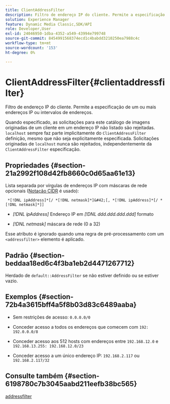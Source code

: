 ```yaml
---
title: ClientAddressFilter
description: Filtro de endereço IP do cliente. Permite a especificação de um ou mais endereços IP ou intervalos de endereços.
solution: Experience Manager
feature: Dynamic Media Classic,SDK/API
role: Developer,User
exl-id: 24046950-1dba-4352-a549-43994e799748
source-git-commit: 8454991568374ecd1c4babdd3210250ea7988c4c
workflow-type: tm+mt
source-wordcount: '153'
ht-degree: 0%

---
```


# ClientAddressFilter{#clientaddressfilter}

Filtro de endereço IP do cliente. Permite a especificação de um ou mais endereços IP ou intervalos de endereços.

Quando especificado, as solicitações para este catálogo de imagens originadas de um cliente em um endereço IP não listado são rejeitadas. `localhost` sempre faz parte implicitamente do `ClientAddressFilter` definição, mesmo que não seja explicitamente especificada. Solicitações originadas de `localhost` nunca são rejeitados, independentemente da `ClientAddressFilter` especificação.

## Propriedades {#section-21a2992f108d42fb8660c0d65aa61e13}

Lista separada por vírgulas de endereços IP com máscaras de rede opcionais ([Notação CIDR](https://en.wikipedia.org/wiki/Classless_Inter-Domain_Routing#CIDR_notation) é usado):

` *[!DNL ipAddress]*[/ *[!DNL netmask]*]&#42;[, *[!DNL ipAddress]*[/ *[!DNL netmask]*]]`

* *[!DNL ipAddress]* Endereço IP em *[!DNL ddd.ddd.ddd.ddd]* formato

* *[!DNL netmask]* máscara de rede (0 a 32)

Esse atributo é ignorado quando uma regra de pré-processamento com um `<addressfilter>` elemento é aplicado.

## Padrão {#section-beddaa18ed6c4f3ba1eb2d4471267712}

Herdado de `default::AddressFilter` se não estiver definido ou se estiver vazio.

## Exemplos {#section-72b4a3615bff4a5f8b03d83c6489aaba}

* Sem restrições de acesso: `0.0.0.0/0`
* Conceder acesso a todos os endereços que comecem com `192: 192.0.0.0/8`
* Conceder acesso aos 512 hosts com endereços entre `192.168.12.0` e `192.168.13.255: 192.168.12.0/23`

* Conceder acesso a um único endereço IP: `192.168.2.117` ou `192.168.2.117/32`

## Consulte também {#section-6198780c7b3045aabd211eefb38bc565}

[addressfilter](../../../../../ir-api/material-cat/image-rendering-api-ref/c-ir-material-catalog/c-ir-attributes-reference/r-ir-clientaddressfilter.md#reference-52a541cec0b0424faf263d1fb4946b5f)
